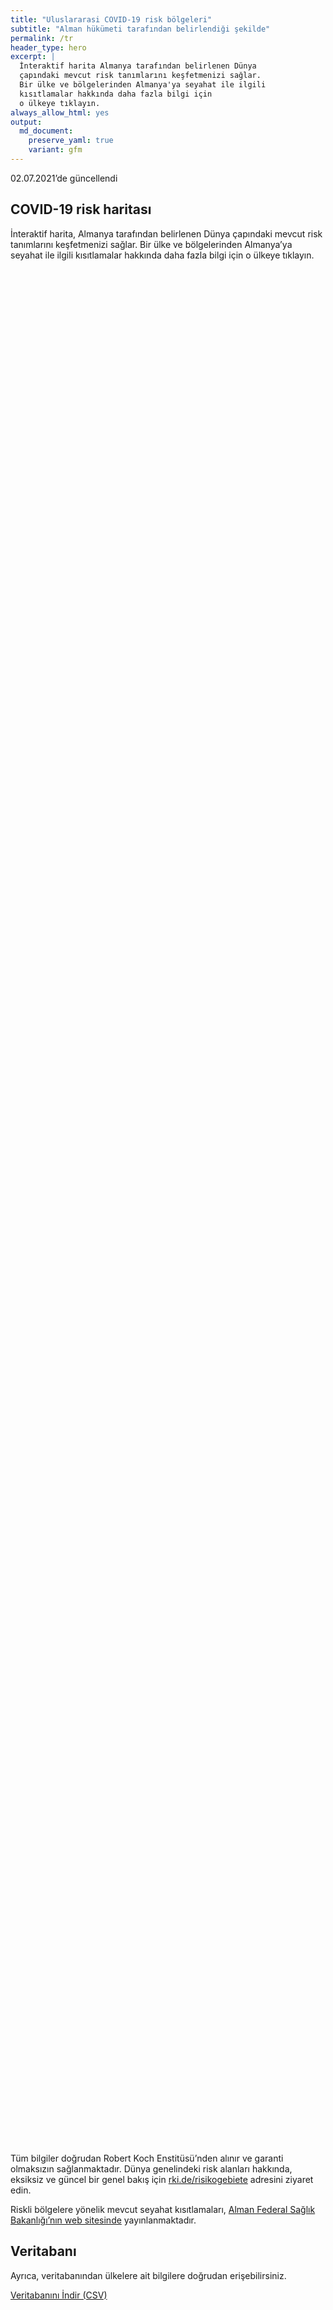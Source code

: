 ```yaml
---
title: "Uluslararasi COVID-19 risk bölgeleri"
subtitle: "Alman hükümeti tarafından belirlendiği şekilde"
permalink: /tr
header_type: hero
excerpt: |
  İnteraktif harita Almanya tarafından belirlenen Dünya 
  çapındaki mevcut risk tanımlarını keşfetmenizi sağlar.
  Bir ülke ve bölgelerinden Almanya'ya seyahat ile ilgili
  kısıtlamalar hakkında daha fazla bilgi için 
  o ülkeye tıklayın.
always_allow_html: yes
output: 
  md_document:
    preserve_yaml: true
    variant: gfm
---
```


<!-- Modify _R/index_tr.Rmd file instead -->

<p class="text-right font-weight-bold">

02.07.2021’de güncellendi

</p>

## COVID-19 risk haritası

İnteraktif harita, Almanya tarafından belirlenen Dünya çapındaki mevcut
risk tanımlarını keşfetmenizi sağlar. Bir ülke ve bölgelerinden
Almanya’ya seyahat ile ilgili kısıtlamalar hakkında daha fazla bilgi
için o ülkeye tıklayın.

<div id="leaflet" class="leaflet html-widget" style="width:100%;height:75vh;">

</div>

<script src="https://corona-atlas.de/assets/data/locale_tr.js"></script>

<script src="https://corona-atlas.de/assets/js/map.js"></script>

Tüm bilgiler doğrudan Robert Koch Enstitüsü’nden alınır ve garanti
olmaksızın sağlanmaktadır. Dünya genelindeki risk alanları hakkında,
eksiksiz ve güncel bir genel bakış için
[rki.de/risikogebiete](https://rki.de/risikogebiete) adresini ziyaret
edin.

Riskli bölgelere yönelik mevcut seyahat kısıtlamaları, [Alman Federal
Sağlık Bakanlığı’nın web
sitesinde](https://www.bundesgesundheitsministerium.de/en/coronavirus/current-information-for-travellers)
yayınlanmaktadır.

## Veritabanı

Ayrıca, veritabanından ülkelere ait bilgilere doğrudan erişebilirsiniz.

<div id="reactable" class="reactable html-widget" style="width:auto;height:auto;"></div>
<script type="application/json" data-for="reactable">{"x":{"tag":{"name":"Reactable","attribs":{"data":{"Ülke/Bölge":["Afganistan","Angola","Arnavutluk","Andorra","Birleşik Arap Emirlikleri","Arjantin","Ermenistan","Antigua-Barbuda","Avustralya","Avusturya","Azerbaycan","Burundi","Belçika","Benin","Burkina Faso","Bangladeş","Bulgaristan","Bahreyn","Bahamalar","Bosna-Hersek","Beyaz Rusya","Belize","Bolivya","Brezilya","Barbados","Brunei","Butan","Botsvana","Orta Afrika Cumhuriyeti","Kanada","İsviçre","Şili","Çin","Fildişi Sahili","Kamerun","Kongo Demokratik Cumhuriyeti","Kongo","Kolombiya","Komorlar","Verde Burnu","Kosta Rika","Küba","Kıbrıs","Çekya","Almanya","Cibuti","Dominik","Danimarka","Dominik Cumhuriyeti","Cezayir","Ekvator","Mısır","Eritre","İspanya","Estonya","Etiyopya","Finlandiya","Fiji","Fransa","Mikronezya","Gabon","Birleşik Krallık","Gürcistan","Gana","Gine","Gambiya","Gine-Bissau","Ekvatoral Gine","Yunanistan","Granada","Guatemala","Guyana","Hong Kong","Honduras","Hırvatistan","Haiti","Macaristan","Endonezya","Hindistan","İrlanda","Iran","Irak","İzlanda","İsrail","İtalya","Jamaika","Ürdün","Japonya","Kazakistan","Kenya","Kırgızistan","Kamboçya","Kiribati","Sen Kitts ve Nevis","Güney Kore","Kuveyt","Laos","Lübnan","Liberya","Libya","Sen Lucia","Lihtenştayn","Sri Lanka","Lesoto","Litvanya","Lüksemburg","Latviya","Fas","Monako","Moldova","Madagaskar","Maldivler","Meksika","Marşal Adaları","Kuzey Makedonya","Mali","Malta","Myanmar/Burma","Karadağ","Moğolistan","Mozambik","Moritanya","Mauritius","Malavi","Malezya","Namibya","Nijer","Nijerya","Nikaragua","Nie","Hollanda","Norveç","Nepal","Nauru","Yeni Zelanda","Umman","Pakistan","Panama","Peru","Filipinler","Palau","Papua Yeni Gine","Polonya","Kuzey Kore","Portekiz","Paraguay","Filistin","Katar","Romanya","Rusya Federasyonu","Ruanda","Suudi Arabistan","Sudan","Senegal","Singapur","Solomon Adaları","Sierra Leone","El Salvador","San Marino","Somali","Sırbistan","Güney Sudan","Sao Tome ve Principe","Surinam","Slovakya","Slovenya","İsveç","Esvatini","Seyşeller","Suriye","Çad","Togo","Tayland","Tacikistan","Türkmenistan","Timor-Leste","Tonga","Trinidad ve Tobago","Tunus","Türkiye","Tuvalu","Tanzanya Birleşik Cumhuriyeti","Uganda","Ukrayna","Uruguay","Birleşik Devletler","Özbekistan","Vatikan","Saint Vincent ve Grenadinler","Venezuella","Vietnam","Vanuatu","Samoa","Kosova","Yemen","Güney Afrika","Zambiya","Zimbabve"],"Risk seviyesi":["Riskli bölge","Riskli bölge","Risksiz Bölge","Riskli bölge","Riskli bölge","Yüksek vaka sayılı bölge","Risksiz Bölge","Risksiz Bölge","Risksiz Bölge","Risksiz Bölge","Risksiz Bölge","Riskli bölge","Risksiz Bölge","Riskli bölge","Riskli bölge","Riskli bölge","Risksiz Bölge","Yüksek vaka sayılı bölge","Riskli bölge","Risksiz Bölge","Riskli bölge","Riskli bölge","Yüksek vaka sayılı bölge","Virüs çeşidi bölgesi","Risksiz Bölge","Risksiz Bölge","Riskli bölge","Virüs çeşidi bölgesi","Riskli bölge","Risksiz Bölge","Risksiz Bölge","Yüksek vaka sayılı bölge","Risksiz Bölge","Riskli bölge","Riskli bölge","Riskli bölge","Riskli bölge","Yüksek vaka sayılı bölge","Riskli bölge","Riskli bölge","Yüksek vaka sayılı bölge","Riskli bölge","Riskli bölge","Risksiz Bölge",null,"Riskli bölge","Risksiz Bölge","Risksiz Bölge","Riskli bölge","Riskli bölge","Yüksek vaka sayılı bölge","Yüksek vaka sayılı bölge","Riskli bölge","Kısmen riskli bölge","Risksiz Bölge","Riskli bölge","Risksiz Bölge","Riskli bölge","Kısmen riskli bölge","Risksiz Bölge","Riskli bölge","Virüs çeşidi bölgesi","Riskli bölge","Riskli bölge","Riskli bölge","Riskli bölge","Riskli bölge","Riskli bölge","Risksiz Bölge","Risksiz Bölge","Riskli bölge","Riskli bölge","Risksiz Bölge","Riskli bölge","Kısmen riskli bölge","Riskli bölge","Risksiz Bölge","Riskli bölge","Virüs çeşidi bölgesi","Kısmen riskli bölge","Yüksek vaka sayılı bölge","Riskli bölge","Risksiz Bölge","Risksiz Bölge","Risksiz Bölge","Risksiz Bölge","Risksiz Bölge","Risksiz Bölge","Riskli bölge","Riskli bölge","Riskli bölge","Risksiz Bölge","Risksiz Bölge","Riskli bölge","Risksiz Bölge","Yüksek vaka sayılı bölge","Risksiz Bölge","Risksiz Bölge","Riskli bölge","Riskli bölge","Risksiz Bölge","Risksiz Bölge","Yüksek vaka sayılı bölge","Virüs çeşidi bölgesi","Risksiz Bölge","Risksiz Bölge","Risksiz Bölge","Riskli bölge","Risksiz Bölge","Risksiz Bölge","Riskli bölge","Yüksek vaka sayılı bölge","Riskli bölge","Risksiz Bölge","Risksiz Bölge","Riskli bölge","Risksiz Bölge","Risksiz Bölge","Risksiz Bölge","Yüksek vaka sayılı bölge","Virüs çeşidi bölgesi","Riskli bölge","Risksiz Bölge","Virüs çeşidi bölgesi","Yüksek vaka sayılı bölge","Virüs çeşidi bölgesi","Riskli bölge","Riskli bölge","Riskli bölge","Risksiz Bölge","Kısmen riskli bölge","Kısmen riskli bölge","Virüs çeşidi bölgesi","Risksiz Bölge","Risksiz Bölge","Yüksek vaka sayılı bölge","Riskli bölge","Riskli bölge","Yüksek vaka sayılı bölge","Riskli bölge","Risksiz Bölge","Riskli bölge","Risksiz Bölge","Riskli bölge","Virüs çeşidi bölgesi","Yüksek vaka sayılı bölge","Risksiz Bölge","Risksiz Bölge","Risksiz Bölge","Virüs çeşidi bölgesi","Riskli bölge","Riskli bölge","Yüksek vaka sayılı bölge","Riskli bölge","Risksiz Bölge","Risksiz Bölge","Riskli bölge","Riskli bölge","Risksiz Bölge","Riskli bölge","Risksiz Bölge","Riskli bölge","Risksiz Bölge","Yüksek vaka sayılı bölge","Risksiz Bölge","Risksiz Bölge","Kısmen riskli bölge","Virüs çeşidi bölgesi","Yüksek vaka sayılı bölge","Yüksek vaka sayılı bölge","Riskli bölge","Riskli bölge","Risksiz Bölge","Riskli bölge","Riskli bölge","Riskli bölge","Risksiz Bölge","Yüksek vaka sayılı bölge","Yüksek vaka sayılı bölge","Riskli bölge","Risksiz Bölge","Yüksek vaka sayılı bölge","Riskli bölge","Risksiz Bölge","Virüs çeşidi bölgesi","Risksiz Bölge","Riskli bölge","Risksiz Bölge","Risksiz Bölge","Riskli bölge","Risksiz Bölge","Risksiz Bölge","Risksiz Bölge","Risksiz Bölge","Riskli bölge","Virüs çeşidi bölgesi","Virüs çeşidi bölgesi","Virüs çeşidi bölgesi"],"Detaylar":["21.02.2021'den beri","15.06.2020'den beri",null,"23.05.2021'den beri","18.04.2021'den beri","18.04.2021'den beri",null,null,null,null,null,"15.06.2020'den beri",null,"15.06.2020'den beri","15.06.2020'den beri","15.06.2020'den beri",null,"14.02.2021'den beri","25.04.2021'den beri",null,"15.06.2020'den beri","15.06.2020'den beri","24.01.2021'den beri","19.01.2021'den beri",null,null,"15.06.2020'den beri","07.02.2021'den beri","15.06.2020'den beri",null,null,"03.04.2021'den beri",null,"15.06.2020'den beri","15.06.2020'den beri","15.06.2020'den beri","15.06.2020'den beri","24.01.2021'den beri","15.06.2020'den beri","20.06.2021'den beri","09.05.2021'den beri","28.02.2021'den beri","04.07.2021'den beri",null,null,"15.06.2020'den beri",null,null,"30.05.2021'den beri","15.06.2020'den beri","31.01.2021'den beri","24.01.2021'den beri","15.06.2020'den beri","14.08.2020'den beri. Risk seviyesi aşağıdaki bölgeleri kapsar: -Endülüs, 14.08.2020'den beri; -Bask Bölgesi, 14.08.2020'den beri; -Ceuta, 13.06.2021'den beri; -Kantabria, 04.07.2021'den beri; -Katalonya, 04.07.2021'den beri; -La Rioja, 03.04.2021'den beri; -Navarra, 31.07.2020'den beri",null,"15.06.2020'den beri",null,"27.06.2021'den beri","28.02.2021'den beri. Risk seviyesi aşağıdaki bölgeleri kapsar: -Fransız Guyanası, 21.08.2020'den beri; -Réunion, 28.02.2021'den beri; -St. Martin, 26.08.2020'den beri",null,"15.06.2020'den beri","23.05.2021'den beri","13.06.2021'den beri","15.06.2020'den beri","15.06.2020'den beri","15.06.2020'den beri","15.06.2020'den beri","15.06.2020'den beri",null,null,"15.06.2020'den beri","15.06.2020'den beri",null,"15.06.2020'den beri","27.06.2021'den beri. Risk seviyesi aşağıdaki bölgeleri kapsar: -Zadar, 27.06.2021'den beri","15.06.2020'den beri",null,"15.06.2020'den beri","26.04.2021'den beri","21.03.2021'den beri. Risk seviyesi aşağıdaki bölgeleri kapsar: -Border, 21.03.2021'den beri; -Dublin, 21.03.2021'den beri; -Mid-East, 21.03.2021'den beri","24.01.2021'den beri","15.06.2020'den beri",null,null,null,null,null,null,"15.06.2020'den beri","15.06.2020'den beri","15.06.2020'den beri",null,null,"20.06.2021'den beri",null,"21.03.2021'den beri",null,null,"15.06.2020'den beri","15.06.2020'den beri",null,null,"13.06.2021'den beri","31.01.2021'den beri",null,null,null,"15.06.2020'den beri",null,null,"15.06.2020'den beri","09.05.2021'den beri","13.06.2021'den beri",null,null,"15.06.2020'den beri",null,null,null,"13.06.2021'den beri","07.02.2021'den beri","15.06.2020'den beri",null,"07.02.2021'den beri","13.06.2021'den beri","20.06.2021'den beri","15.06.2020'den beri","15.06.2020'den beri","15.06.2020'den beri",null,"06.06.2021'den beri. Risk seviyesi aşağıdaki bölgeleri kapsar: -Sint Maarten, 06.06.2021'den beri","04.07.2021'den beri. Risk seviyesi aşağıdaki bölgeleri kapsar: -Agder, 04.07.2021'den beri; -Rogaland, 04.07.2021'den beri","16.05.2021'den beri",null,null,"20.06.2021'den beri","15.06.2020'den beri","28.02.2021'den beri","03.04.2021'den beri","15.06.2020'den beri",null,"17.06.2020'den beri",null,"15.06.2020'den beri","29.06.2021'den beri","21.03.2021'den beri",null,null,null,"29.06.2021'den beri","27.06.2021'den beri","15.06.2020'den beri","31.01.2021'den beri","15.06.2020'den beri",null,null,"15.06.2020'den beri","15.06.2020'den beri",null,"15.06.2020'den beri",null,"15.06.2020'den beri",null,"23.05.2021'den beri",null,null,"06.06.2021'den beri. Risk seviyesi aşağıdaki bölgeleri kapsar: -Kronoberg, 06.06.2021'den beri; -Norrbotten, 06.06.2021'den beri; -Värmland, 06.06.2021'den beri","31.01.2021'den beri","14.02.2021'den beri","31.01.2021'den beri","15.06.2020'den beri","15.06.2020'den beri",null,"15.06.2020'den beri","17.06.2020'den beri","17.06.2020'den beri",null,"23.05.2021'den beri","25.04.2021'den beri","06.06.2021'den beri",null,"14.03.2021'den beri","20.06.2021'den beri",null,"06.06.2021'den beri",null,"15.06.2020'den beri",null,null,"15.06.2020'den beri",null,null,null,null,"15.06.2020'den beri","13.01.2021'den beri","07.02.2021'den beri","07.02.2021'den beri"]},"columns":[{"accessor":"Ülke/Bölge","name":"Ülke/Bölge","type":"character"},{"accessor":"Risk seviyesi","name":"Risk seviyesi","type":"character"},{"accessor":"Detaylar","name":"Detaylar","type":"character"}],"filterable":true,"searchable":true,"defaultPageSize":10,"showPageSizeOptions":true,"pageSizeOptions":[10,25,50,100],"paginationType":"jump","showPageInfo":true,"minRows":1,"striped":true,"dataKey":"96ffdc991b39ae951e90c575055760ec","key":"96ffdc991b39ae951e90c575055760ec"},"children":[]},"class":"reactR_markup"},"evals":[],"jsHooks":[]}</script>

<p class="text-center my-5">

<a href="assets/dist/db_countries_risk_tr.csv" class="btn btn-primary">Veritabanını
İndir (CSV)</a>

</p>
